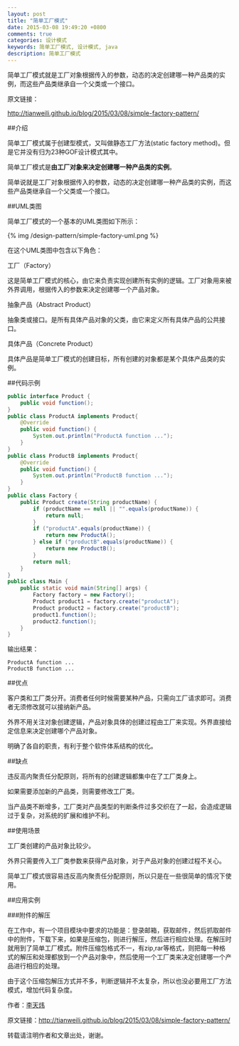```yaml
---
layout: post
title: "简单工厂模式"
date: 2015-03-08 19:49:20 +0800
comments: true
categories: 设计模式
keywords: 简单工厂模式, 设计模式, java
description: 简单工厂模式
---
```


简单工厂模式就是工厂对象根据传入的参数，动态的决定创建哪一种产品类的实例，而这些产品类继承自一个父类或一个接口。

<!--more-->
原文链接：

<http://tianweili.github.io/blog/2015/03/08/simple-factory-pattern/>

##介绍

简单工厂模式属于创建型模式，又叫做静态工厂方法(static factory method)。但是它并没有归为23种GOF设计模式其中。

简单工厂模式是**由工厂对象来决定创建哪一种产品类的实例**。

简单说就是工厂对象根据传入的参数，动态的决定创建哪一种产品类的实例，而这些产品类继承自一个父类或一个接口。

##UML类图

简单工厂模式的一个基本的UML类图如下所示：

{% img /design-pattern/simple-factory-uml.png %}

在这个UML类图中包含以下角色：

工厂（Factory）

这是简单工厂模式的核心，由它来负责实现创建所有实例的逻辑。工厂对象用来被外界调用，根据传入的参数来决定创建哪一个产品对象。

抽象产品（Abstract Product）

抽象类或接口。是所有具体产品对象的父类，由它来定义所有具体产品的公共接口。

具体产品（Concrete Product）

具体产品是简单工厂模式的创建目标，所有创建的对象都是某个具体产品类的实例。

##代码示例

```java
public interface Product {
    public void function();
}
public class ProductA implements Product{
    @Override
    public void function() {
        System.out.println("ProductA function ...");
    }
}
public class ProductB implements Product{
    @Override
    public void function() {
        System.out.println("ProductB function ...");
    }
}
public class Factory {
    public Product create(String productName) {
        if (productName == null || "".equals(productName)) {
            return null;
        }
        if ("productA".equals(productName)) {
            return new ProductA();
        } else if ("productB".equals(productName)) {
            return new ProductB();
        }
        return null;
    }
}
public class Main {
    public static void main(String[] args) {
        Factory factory = new Factory();
        Product product1 = factory.create("productA");
        Product product2 = factory.create("productB");
        product1.function();
        product2.function();
    }
}
```

输出结果：

```
ProductA function ...
ProductB function ...
```

##优点

客户类和工厂类分开。消费者任何时候需要某种产品，只需向工厂请求即可。消费者无须修改就可以接纳新产品。

外界不用关注对象创建逻辑，产品对象具体的创建过程由工厂来实现。外界直接给定信息来决定创建哪个产品对象。

明确了各自的职责，有利于整个软件体系结构的优化。

##缺点

违反高内聚责任分配原则，将所有的创建逻辑都集中在了工厂类身上。

如果需要添加新的产品类，则需要修改工厂类。

当产品类不断增多，工厂类对产品类型的判断条件过多交织在了一起，会造成逻辑过于复杂，对系统的扩展和维护不利。

##使用场景

工厂类创建的产品对象比较少。

外界只需要传入工厂类参数来获得产品对象，对于产品对象的创建过程不关心。

简单工厂模式很容易违反高内聚责任分配原则，所以只是在一些很简单的情况下使用。

##应用实例

###附件的解压

在工作中，有一个项目模块中要求的功能是：登录邮箱，获取邮件，然后抓取邮件中的附件，下载下来，如果是压缩包，则进行解压，然后进行相应处理。在解压时就用到了简单工厂模式。附件压缩包格式不一，有zip,rar等格式，则把每一种格式的解压和处理都放到一个产品对象中，然后使用一个工厂类来决定创建哪一个产品进行相应的处理。

由于这个压缩包解压方式并不多，判断逻辑并不太复杂，所以也没必要用工厂方法模式，增加代码复杂度。

作者：[李天炜](http://tianweili.github.io/)

原文链接：<http://tianweili.github.io/blog/2015/03/08/simple-factory-pattern/>

转载请注明作者和文章出处，谢谢。